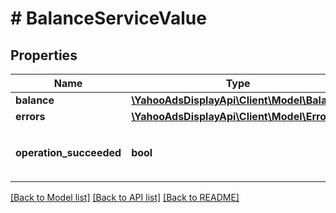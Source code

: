 # # BalanceServiceValue

## Properties

Name | Type | Description | Notes
------------ | ------------- | ------------- | -------------
**balance** | [**\YahooAdsDisplayApi\Client\Model\Balance**](Balance.md) |  | [optional]
**errors** | [**\YahooAdsDisplayApi\Client\Model\Error[]**](Error.md) |  | [optional]
**operation_succeeded** | **bool** | &lt;div lang&#x3D;\&quot;ja\&quot;&gt;処理結果です。&lt;/div&gt; &lt;div lang&#x3D;\&quot;en\&quot;&gt;A result of operation.&lt;/div&gt; | [optional]

[[Back to Model list]](../../README.md#models) [[Back to API list]](../../README.md#endpoints) [[Back to README]](../../README.md)
